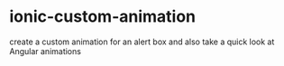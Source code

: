 # ionic-custom-animation
create a custom animation for an alert box and also take a quick look at Angular animations
